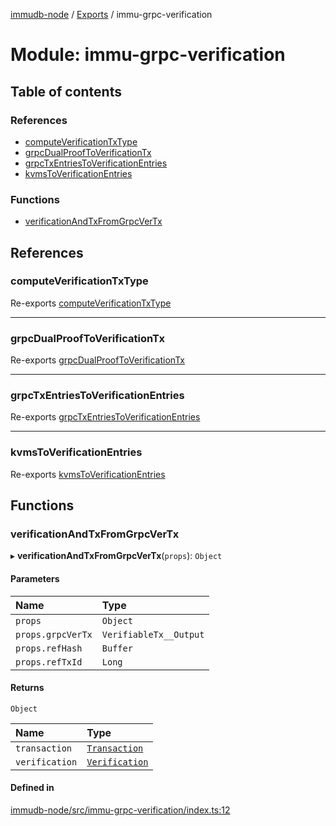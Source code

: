 [immudb-node](../README.md) / [Exports](../modules.md) / immu-grpc-verification

# Module: immu-grpc-verification

## Table of contents

### References

- [computeVerificationTxType](immu_grpc_verification.md#computeverificationtxtype)
- [grpcDualProofToVerificationTx](immu_grpc_verification.md#grpcdualprooftoverificationtx)
- [grpcTxEntriesToVerificationEntries](immu_grpc_verification.md#grpctxentriestoverificationentries)
- [kvmsToVerificationEntries](immu_grpc_verification.md#kvmstoverificationentries)

### Functions

- [verificationAndTxFromGrpcVerTx](immu_grpc_verification.md#verificationandtxfromgrpcvertx)

## References

### computeVerificationTxType

Re-exports [computeVerificationTxType](immu_grpc_verification_tx.md#computeverificationtxtype)

___

### grpcDualProofToVerificationTx

Re-exports [grpcDualProofToVerificationTx](immu_grpc_verification_tx.md#grpcdualprooftoverificationtx)

___

### grpcTxEntriesToVerificationEntries

Re-exports [grpcTxEntriesToVerificationEntries](immu_grpc_verification_entry.md#grpctxentriestoverificationentries)

___

### kvmsToVerificationEntries

Re-exports [kvmsToVerificationEntries](immu_grpc_verification_entry.md#kvmstoverificationentries)

## Functions

### verificationAndTxFromGrpcVerTx

▸ **verificationAndTxFromGrpcVerTx**(`props`): `Object`

#### Parameters

| Name | Type |
| :------ | :------ |
| `props` | `Object` |
| `props.grpcVerTx` | `VerifiableTx__Output` |
| `props.refHash` | `Buffer` |
| `props.refTxId` | `Long` |

#### Returns

`Object`

| Name | Type |
| :------ | :------ |
| `transaction` | [`Transaction`](types_Transaction.md#transaction) |
| `verification` | [`Verification`](types_Verification.md#verification) |

#### Defined in

[immudb-node/src/immu-grpc-verification/index.ts:12](https://github.com/user3232/node-immu-db/blob/30c0d74/immudb-node/src/immu-grpc-verification/index.ts#L12)
